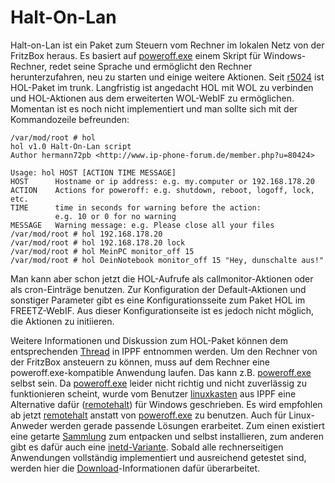 # Halt-On-Lan

Halt-on-Lan ist ein Paket zum Steuern vom Rechner im lokalen Netz von
der FritzBox heraus. Es basiert auf
[poweroff.exe](http://users.telenet.be/jbosman/poweroff/poweroff.htm)
einem Skript für Windows-Rechner, redet seine Sprache und ermöglicht den
Rechner herunterzufahren, neu zu starten und einige weitere Aktionen.
Seit
[r5024](https://trac.boxmatrix.info/freetz-ng/changeset/5024)
ist HOL-Paket im trunk.
Langfristig ist angedacht HOL mit WOL zu verbinden und HOL-Aktionen aus
dem erweiterten WOL-WebIF zu ermöglichen. Momentan ist es noch nicht
implementiert und man sollte sich mit der Kommandozeile befreunden:

```
/var/mod/root # hol
hol v1.0 Halt-On-Lan script
Author hermann72pb <http://www.ip-phone-forum.de/member.php?u=80424>

Usage: hol HOST [ACTION TIME MESSAGE]
HOST      Hostname or ip address: e.g. my.computer or 192.168.178.20
ACTION    Actions for poweroff: e.g. shutdown, reboot, logoff, lock, etc.
TIME      time in seconds for warning before the action:
          e.g. 10 or 0 for no warning
MESSAGE   Warning message: e.g. Please close all your files
/var/mod/root # hol 192.168.178.20
/var/mod/root # hol 192.168.178.20 lock
/var/mod/root # hol MeinPC monitor_off 15
/var/mod/root # hol DeinNotebook monitor_off 15 "Hey, dunschalte aus!"
```

Man kann aber schon jetzt die HOL-Aufrufe als callmonitor-Aktionen oder
als cron-Einträge benutzen. Zur Konfiguration der Default-Aktionen und
sonstiger Parameter gibt es eine Konfigurationsseite zum Paket HOL im
FREETZ-WebIF. Aus dieser Konfigurationseite ist es jedoch nicht möglich,
die Aktionen zu initiieren.

Weitere Informationen und Diskussion zum HOL-Paket können dem
entsprechenden
[Thread](http://www.ip-phone-forum.de/showthread.php?t=211366)
in IPPF entnommen werden.
Um den Rechner von der FritzBox ansteuern zu können, muss auf dem
Rechner eine poweroff.exe-kompatible Anwendung laufen. Das kann z.B.
[poweroff.exe](http://users.telenet.be/jbosman/poweroff/poweroff.htm)
selbst sein. Da
[poweroff.exe](http://users.telenet.be/jbosman/poweroff/poweroff.htm)
leider nicht richtig und nicht zuverlässig zu funktionieren scheint,
wurde vom Benutzer
[linuxkasten](http://www.ip-phone-forum.de/member.php?u=217599)
aus IPPF eine Alternative dafür
([remotehalt](http://www.nefkom.info/crats/software/remotehalt/))
für Windows geschrieben. Es wird empfohlen ab jetzt
[remotehalt](http://www.nefkom.info/crats/software/remotehalt/)
anstatt von
[poweroff.exe](http://users.telenet.be/jbosman/poweroff/poweroff.htm)
zu benutzen.
Auch für Linux-Anweder werden gerade passende Lösungen erarbeitet. Zum
einen existiert eine getarte
[Sammlung](http://www.ip-phone-forum.de/showpost.php?p=1501078&postcount=1)
zum entpacken und selbst installieren, zum anderen gibt es dafür auch
eine
[inetd-Variante](http://www.ip-phone-forum.de/showpost.php?p=1553804&postcount=39).
Sobald alle rechnerseitigen Anwendungen vollständig implementiert und
ausreichend getestet sind, werden hier die
[Download](../Download.html)-Informationen dafür überarbeitet.

